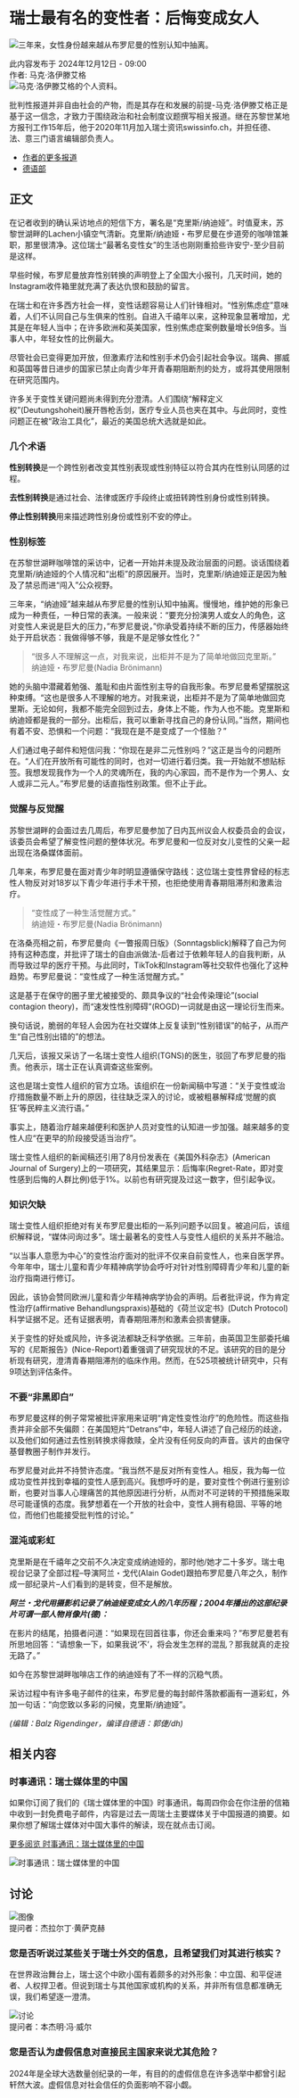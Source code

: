 # 瑞士最有名的变性者：后悔变成女人

![三年来，女性身份越来越从布罗尼曼的性别认知中抽离。](https://www.swissinfo.ch/content/wp-content/uploads/sites/13/2024/12/bro.jpg?ver=f7bb1a72)

此内容发布于 2024年12月12日 - 09:00  
作者: 马克·洛伊滕艾格  
![马克·洛伊滕艾格的个人资料。](https://www.swissinfo.ch/content/wp-content/uploads/sites/13/2023/12/marc-leutenegger-profileImage-46253681.png?ver=4c5dcd67)  

批判性报道并非自由社会的产物，而是其存在和发展的前提-马克·洛伊滕艾格正是基于这一信念，才致力于围绕政治和社会制度议题撰写相关报道。继在苏黎世某地方报刊工作15年后，他于2020年11月加入瑞士资讯swissinfo.ch，并担任德、法、意三门语言编辑部负责人。

- [作者的更多报道](https://www.swissinfo.ch/chi/author/%e9%a9%ac%e5%85%8b%c2%b7%e6%b4%9b%e4%bc%8a%e6%bb%95%e8%89%ae%e6%a0%bc/)
- [德语部](https://www.swissinfo.ch/chi/department/%e5%be%b7%e8%af%ad%e9%83%a8)

## 正文

在记者收到的确认采访地点的短信下方，署名是“克里斯/纳迪娅”。时值夏末，苏黎世湖畔的Lachen小镇空气清新。克里斯/纳迪娅・布罗尼曼在步道旁的咖啡馆兼职，那里很清净。这位瑞士“最著名变性女”的生活也刚刚重拾些许安宁-至少目前是这样。

早些时候，布罗尼曼放弃性别转换的声明登上了全国大小报刊，几天时间，她的Instagram收件箱里就充满了表达仇恨和鼓励的留言。

在瑞士和在许多西方社会一样，变性话题容易让人们针锋相对。“性别焦虑症”意味着，人们不认同自己与生俱来的性别。自进入千禧年以来，这种现象显著增加，尤其是在年轻人当中；在许多欧洲和英美国家，性别焦虑症案例数量增长9倍多。当事人中，年轻女性的比例最大。

尽管社会已变得更加开放，但激素疗法和性别手术仍会引起社会争议。瑞典、挪威和英国等昔日进步的国家已禁止向青少年开青春期阻断剂的处方，或将其使用限制在研究范围内。

许多关于变性关键问题尚未得到充分澄清。人们围绕“解释定义权”(Deutungshoheit)展开唇枪舌剑，医疗专业人员也夹在其中。与此同时，变性问题正在被“政治工具化”，最近的美国总统大选就是如此。

### 几个术语

**性别转换**是一个跨性别者改变其性别表现或性别特征以符合其内在性别认同感的过程。

**去性别转换**是通过社会、法律或医疗手段终止或扭转跨性别身份或性别转换。

**停止性别转换**用来描述跨性别身份或性别不安的停止。

### 性别标签

在苏黎世湖畔咖啡馆的采访中，记者一开始并未提及政治层面的问题。谈话围绕着克里斯/纳迪娅的个人情况和“出柜”的原因展开。当时，克里斯/纳迪娅正是因为触及了禁忌而进“闯入”公众视野。

三年来，“纳迪娅”越来越从布罗尼曼的性别认知中抽离。慢慢地，维护她的形象已成为一种责任，一种日常的表演。一般来说：“要充分扮演男人或女人的角色，这对变性人来说是巨大的压力，”布罗尼曼说，”你承受着持续不断的压力，传感器始终处于开启状态：我做得够不够，我是不是足够女性化？”

> “很多人不理解这一点，对我来说，出柜并不是为了简单地做回克里斯。”  
> 纳迪娅・布罗尼曼(Nadia Brönimann)

她的头脑中潜藏着勉强、羞耻和由片面性别主导的自我形象。布罗尼曼希望摆脱这种束缚。“这也是很多人不理解的地方。对我来说，出柜并不是为了简单地做回克里斯。无论如何，我都不能完全回到过去，身体上不能，作为人也不能。克里斯和纳迪娅都是我的一部分。出柜后，我可以重新寻找自己的身份认同。”当然，期间也有着不安、恐惧和一个问题：“我现在是不是变成了一个怪胎？”

人们通过电子邮件和短信问我：“你现在是非二元性别吗？”这正是当今的问题所在。“人们在开放所有可能性的同时，也对一切进行着归类。我一开始就不想贴标签。我想发现我作为一个人的灵魂所在，我的内心家园，而不是作为一个男人、女人或非二元人。”布罗尼曼的话直指性别政策。但不止于此。

### 觉醒与反觉醒

苏黎世湖畔的会面过去几周后，布罗尼曼参加了日内瓦州议会人权委员会的会议，该委员会希望了解变性问题的整体状况。布罗尼曼和一位反对女儿变性的父亲一起出现在洛桑媒体面前。

几年来，布罗尼曼在面对青少年时明显遵循保守路线：这位瑞士变性界曾经的标志性人物反对对18岁以下青少年进行手术干预，也拒绝使用青春期阻滞剂和激素治疗。

> “变性成了一种生活觉醒方式。”  
> 纳迪娅・布罗尼曼(Nadia Brönimann)

在洛桑亮相之前，布罗尼曼向《一瞥报周日版》（Sonntagsblick)解释了自己为何持有这种态度，并批评了瑞士的自由派做法-后者过于依赖年轻人的自我判断，从而导致过早的医疗干预。与此同时，TikTok和Instagram等社交软件也强化了这种趋势。布罗尼曼说：“变性成了一种生活觉醒方式。”

这是基于在保守的圈子里尤被接受的、颇具争议的“社会传染理论”(social contagion theory)，而“速发性性别障碍”(ROGD)一词就是由这一理论衍生而来。

换句话说，脆弱的年轻人会因为在社交媒体上反复读到“性别错误”的帖子，从而产生“自己性别出错的”的想法。

几天后，该报又采访了一名瑞士变性人组织(TGNS)的医生，驳回了布罗尼曼的指责。他表示，瑞士正在认真调查这些案例。

这也是瑞士变性人组织的官方立场。该组织在一份新闻稿中写道：“关于变性或治疗措施数量不断上升的原因，往往缺乏深入的讨论，或被粗暴解释成‘觉醒的疯狂’等民粹主义流行语。”

事实上，随着治疗越来越便利和医护人员对变性的认知进一步加强。越来越多的变性人应“在更早的阶段接受适当治疗”。

瑞士变性人组织的新闻稿还引用了8月份发表在《美国外科杂志》(American Journal of Surgery)上的一项研究，其结果显示：后悔率(Regret-Rate，即对变性感到后悔的人群比例)低于1%。以前也有研究提及过这一数字，但引起争议。

### 知识欠缺

瑞士变性人组织拒绝对有关布罗尼曼出柜的一系列问题予以回复。被追问后，该组织解释说，“媒体问询过多”。瑞士最著名的变性人与变性人组织的关系并不融洽。

“以当事人意愿为中心”的变性治疗面对的批评不仅来自前变性人，也来自医学界。今年年中，瑞士儿童和青少年精神病学协会呼吁对针对性别障碍青少年和儿童的新治疗指南进行修订。

因此，该协会赞同欧洲儿童和青少年精神病学协会的声明。后者批评说，作为肯定性治疗(affirmative Behandlungspraxis)基础的《荷兰议定书》(Dutch Protocol)科学证据不足。还有证据表明，青春期阻滞剂和激素会损害健康。

关于变性的好处或风险，许多说法都缺乏科学依据。三年前，由英国卫生部委托编写的《尼斯报告》(Nice-Report)着重强调了研究现状的不足。该研究的目的是分析现有研究，澄清青春期阻滞剂的临床作用。然而，在525项被统计研究中，只有9项达到评估条件。

### 不要“非黑即白”

布罗尼曼这样的例子常常被批评家用来证明“肯定性变性治疗”的危险性。而这些指责并非全部不失偏颇：在美国短片“Detrans”中，年轻人讲述了自己经历的歧途，以及他们如何通过去性别转换求得救赎，全片没有任何反向的声音。该片的由保守基督教圈子制作并发行。

布罗尼曼对此并不持赞许态度。“我当然不是反对所有变性人。相反，我为每一位成功变性并找到幸福的变性人感到高兴。我想呼吁的是，要对变性个例进行鉴别诊断，也要对当事人心理痛苦的其他原因进行分析，从而对不可逆转的干预措施采取尽可能谨慎的态度。我梦想着在一个开放的社会中，变性人拥有稳固、平等的地位，而他们也能接受批判性的讨论。”

### 混沌或彩虹

克里斯是在千禧年之交前不久决定变成纳迪娅的，那时他/她才二十多岁。瑞士电视台记录了全部过程–导演阿兰・戈代(Alain Godet)跟拍布罗尼曼八年之久，制作成一部纪录片–人们看到的是转变，但不是解放。

**_阿兰・戈代用摄影机记录了纳迪娅变成女人的八年历程；2004年播出的这部纪录片可谓一部人物肖像片(德)：_**

在影片的结尾，拍摄者问道：“如果现在回首往事，你还会重来吗？”布罗尼曼若有所思地回答：“请想象一下，如果我说‘不’，将会发生怎样的混乱？那我就真的走投无路了。”

如今在苏黎世湖畔咖啡店工作的纳迪娅有了不一样的沉稳气质。

采访过程中有许多电子邮件的往来，布罗尼曼的每封邮件落款都画有一道彩虹，外加一句话：“向您致以多彩的问候，克里斯/纳迪娅”。

_(编辑：Balz Rigendinger，编译自德语：郭倢/dh)_

## 相关内容

### 时事通讯：瑞士媒体里的中国

如果你订阅了我们的《瑞士媒体里的中国》时事通讯，每周四你会在你注册的信箱中收到一封免费电子邮件，内容是过去一周瑞士主要媒体关于中国报道的摘要。如果你想了解瑞士媒体对中国大事件的解读，现在就点击订阅。

[更多阅览 时事通讯：瑞士媒体里的中国](https://www.swissinfo.ch/chi/business/%e9%80%9a%e8%ae%af%e8%ae%a2%e9%98%85/48905748)

![时事通讯：瑞士媒体里的中国](https://www.swissinfo.ch/content/wp-content/uploads/sites/13/2024/11/newsletter_teaser_press_review_p.jpg?ver=25a547fa)

## 讨论

![图像](https://www.swissinfo.ch/content/wp-content/uploads/sites/13/2023/12/geraldine-wong-sak-hoi-profileImage-42391195.png?ver=83cf2a68)  
提问者：杰拉尔丁·黄萨克赫

### 您是否听说过某些关于瑞士外交的信息，且希望我们对其进行核实？

在世界政治舞台上，瑞士这个中欧小国有着颇多的对外形象：中立国、和平促进者、人权捍卫者。但说到瑞士与其他国家或机构的关系，并非所有信息都准确无误，我们希望逐一澄清。

![讨论](https://www.swissinfo.ch/content/wp-content/uploads/sites/13/2023/12/benjamin-von-wyl-profileImage-47039375.png?ver=ddaac810)  
提问者：本杰明·冯·威尔

### 您是否认为虚假信息对直接民主国家来说尤其危险？

2024年是全球大选数量创纪录的一年，有目的的虚假信息在许多选举中都曾引起轩然大波。虚假信息对社会信任的负面影响不容小觑。